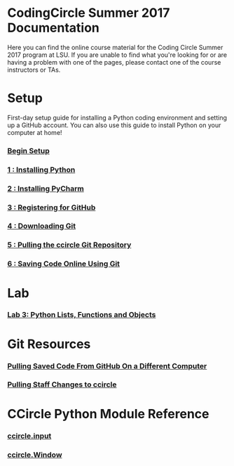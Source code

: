 # CodingCircle Summer 2017 Documentation

  Here you can find the online course material for the Coding Circle Summer 2017
  program at LSU. If you are unable to find what you're looking for or are
  having a problem with one of the pages, please contact one of the course
  instructors or TAs.

# Setup
   First-day setup guide for installing a Python coding environment and setting
   up a GitHub account.  You can also use this guide to install Python on your
   computer at home!
### [Begin Setup](setup1)

### [1 : Installing Python](setup1)
### [2 : Installing PyCharm](setup2)
### [3 : Registering for GitHub](setup3)
### [4 : Downloading Git](setup4)
### [5 : Pulling the ccircle Git Repository](setup5)
### [6 : Saving Code Online Using Git](setup6)

# Lab
### [Lab 3: Python Lists, Functions and Objects](lab03)

# Git Resources
### [Pulling Saved Code From GitHub On a Different Computer](gitNewClone)
### [Pulling Staff Changes to ccircle](gitPullStaffChanges)

# CCircle Python Module Reference
### [ccircle.input](apidoc_input)
### [ccircle.Window](apidoc_window)
